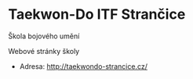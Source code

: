 Taekwon-Do ITF Strančice
========================
Škola bojového umění

Webové stránky školy

* Adresa: http://taekwondo-strancice.cz/